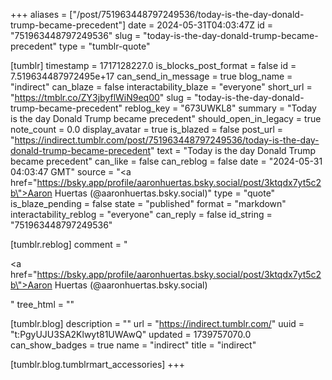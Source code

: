 +++
aliases = ["/post/751963448797249536/today-is-the-day-donald-trump-became-precedent"]
date = 2024-05-31T04:03:47Z
id = "751963448797249536"
slug = "today-is-the-day-donald-trump-became-precedent"
type = "tumblr-quote"

[tumblr]
timestamp = 1717128227.0
is_blocks_post_format = false
id = 7.519634487972495e+17
can_send_in_message = true
blog_name = "indirect"
can_blaze = false
interactability_blaze = "everyone"
short_url = "https://tmblr.co/ZY3jbyflWiN9eq00"
slug = "today-is-the-day-donald-trump-became-precedent"
reblog_key = "673UWKL8"
summary = "Today is the day Donald Trump became precedent"
should_open_in_legacy = true
note_count = 0.0
display_avatar = true
is_blazed = false
post_url = "https://indirect.tumblr.com/post/751963448797249536/today-is-the-day-donald-trump-became-precedent"
text = "Today is the day Donald Trump became precedent"
can_like = false
can_reblog = false
date = "2024-05-31 04:03:47 GMT"
source = "<a href=\"https://bsky.app/profile/aaronhuertas.bsky.social/post/3ktqdx7yt5c2b\">Aaron Huertas (@aaronhuertas.bsky.social)</a>"
type = "quote"
is_blaze_pending = false
state = "published"
format = "markdown"
interactability_reblog = "everyone"
can_reply = false
id_string = "751963448797249536"

[tumblr.reblog]
comment = "<p><a href=\"https://bsky.app/profile/aaronhuertas.bsky.social/post/3ktqdx7yt5c2b\">Aaron Huertas (@aaronhuertas.bsky.social)</a></p>"
tree_html = ""

[tumblr.blog]
description = ""
url = "https://indirect.tumblr.com/"
uuid = "t:PgyUJU3SA2Klwyt81UWAwQ"
updated = 1739757070.0
can_show_badges = true
name = "indirect"
title = "indirect"

[tumblr.blog.tumblrmart_accessories]
+++
